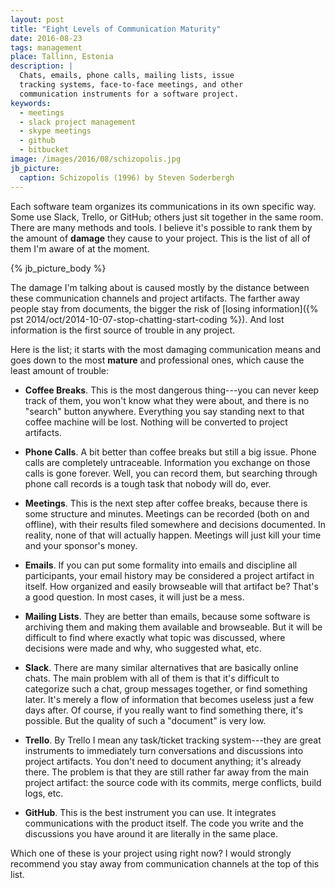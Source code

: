 ```yaml
---
layout: post
title: "Eight Levels of Communication Maturity"
date: 2016-08-23
tags: management
place: Tallinn, Estonia
description: |
  Chats, emails, phone calls, mailing lists, issue
  tracking systems, face-to-face meetings, and other
  communication instruments for a software project.
keywords:
  - meetings
  - slack project management
  - skype meetings
  - github
  - bitbucket
image: /images/2016/08/schizopolis.jpg
jb_picture:
  caption: Schizopolis (1996) by Steven Soderbergh
---
```


Each software team organizes its communications in its own
specific way. Some use Slack, Trello, or GitHub; others just sit together
in the same room. There are many methods and tools. I believe
it's possible to rank them by the amount of **damage** they cause
to your project. This is the list of all of them I'm aware of at the moment.

<!--more-->

{% jb_picture_body %}

The damage I'm talking about is caused mostly by the distance between these communication
channels and project artifacts. The farther away people stay from documents,
the bigger the risk of [losing information]({% pst 2014/oct/2014-10-07-stop-chatting-start-coding %}).
And lost information is the first source of trouble in any project.

Here is the list; it starts with the most damaging communication means
and goes down to the most **mature** and professional ones, which cause the
least amount of trouble:

  * **Coffee Breaks**.
    This is the most dangerous thing---you can never
    keep track of them, you won't know what they were about, and there
    is no "search" button anywhere. Everything you say standing next
    to that coffee machine will be lost. Nothing will be converted
    to project artifacts.

  * **Phone Calls**.
    A bit better than coffee breaks but still a big issue. Phone calls
    are completely untraceable. Information you
    exchange on those calls is gone forever. Well, you can record them,
    but searching through phone call records is a tough task that nobody will
    do, ever.

  * **Meetings**.
    This is the next step after coffee breaks, because there is some structure
    and minutes. Meetings can be recorded (both on and offline), with their results filed somewhere
    and decisions documented. In reality, none of that will actually happen.
    Meetings will just kill your time and your sponsor's money.

  * **Emails**.
    If you can put some formality into emails and discipline all participants,
    your email history may be considered a project artifact in itself. How
    organized and easily browseable will that artifact be? That's a good question.
    In most cases, it will just be a mess.

  * **Mailing Lists**.
    They are better than emails, because some software is archiving them and
    making them available and browseable. But it will be difficult to find where
    exactly what topic was discussed, where decisions were made and why,
    who suggested what, etc.

  * **Slack**.
    There are many similar alternatives that are basically online chats.
    The main problem with all of them is that it's difficult to categorize
    such a chat, group messages together, or find something later. It's merely a flow
    of information that becomes useless just a few days after. Of course,
    if you really want to find something there, it's possible. But the quality
    of such a "document" is very low.

  * **Trello**.
    By Trello I mean any task/ticket tracking system---they are great instruments
    to immediately turn conversations and discussions into project artifacts.
    You don't need to document anything; it's already there. The problem is
    that they are still rather far away from the main project artifact:
    the source code with its commits, merge conflicts, build logs, etc.

  * **GitHub**.
    This is the best instrument you can use. It integrates communications
    with the product itself. The code you write and the discussions you
    have around it are literally in the same place.

Which one of these is your project using right now? I would strongly recommend
you stay away from communication channels at the top of this list.
